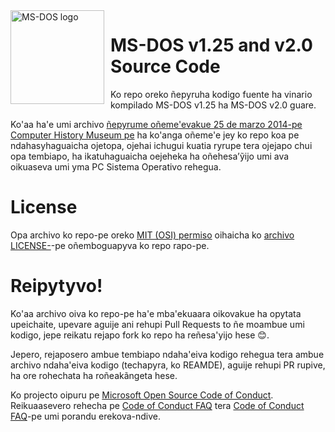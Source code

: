 <img width="150" height="150" align="left" style="float: left; margin: 0 10px 0 0;" alt="MS-DOS logo" src="https://github.com/Microsoft/MS-DOS/blob/master/msdos-logo.png">   

# MS-DOS v1.25 and v2.0 Source Code
Ko repo oreko ñepyruha kodigo fuente ha vinario kompilado MS-DOS v1.25 ha MS-DOS v2.0 guare.

Ko'aa ha'e umi archivo [ñepyrume oñeme'evakue 25 de marzo 2014-pe Computer History Museum pe](http://www.computerhistory.org/atchm/microsoft-ms-dos-early-source-code/) ha ko'anga oñeme'e jey ko repo koa pe ndahasyhaguaicha ojetopa, ojehai ichugui kuatia ryrupe tera ojejapo chui opa tembiapo, ha ikatuhaguaicha oejeheka ha oñehesaʼỹijo umi ava oikuaseva umi yma PC Sistema Operativo rehegua. 

# License
Opa archivo ko repo-pe oreko [MIT (OSI) permiso](https://en.wikipedia.org/wiki/MIT_License) oihaicha ko [archivo LICENSE-](https://github.com/Microsoft/MS-DOS/blob/master/LICENSE.md)-pe oñemboguapyva ko repo rapo-pe.

# Reipytyvo!
Ko'aa archivo oiva ko repo-pe ha'e mba'ekuaara oikovakue ha opytata upeichaite, upevare aguije ani rehupi Pull Requests to ñe moambue umi kodigo, jepe reikatu rejapo fork ko repo ha reñesa'yijo hese 😊.

Jepero, rejaposero ambue tembiapo ndaha'eiva kodigo rehegua tera ambue archivo ndaha'eiva kodigo (techapyra, ko REAMDE), aguije rehupi PR rupive, ha ore rohechata ha roñeakãngeta hese.

Ko projecto oipuru pe [Microsoft Open Source Code of Conduct](https://opensource.microsoft.com/codeofconduct/). Reikuaasevero rehecha pe [Code of Conduct FAQ](https://opensource.microsoft.com/codeofconduct/faq/) tera [Code of Conduct FAQ](https://opensource.microsoft.com/codeofconduct/faq/)-pe umi porandu erekova-ndive.
